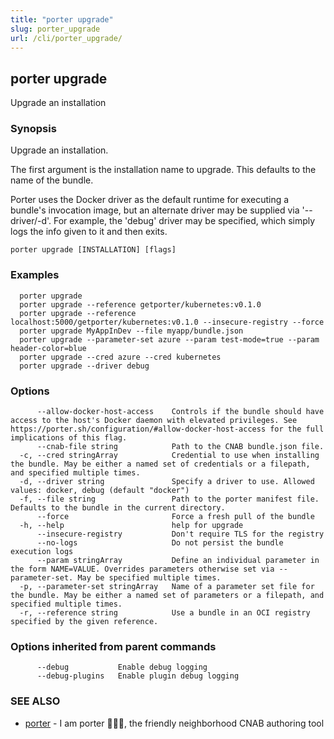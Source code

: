 ```yaml
---
title: "porter upgrade"
slug: porter_upgrade
url: /cli/porter_upgrade/
---
```

## porter upgrade

Upgrade an installation

### Synopsis

Upgrade an installation.

The first argument is the installation name to upgrade. This defaults to the name of the bundle.

Porter uses the Docker driver as the default runtime for executing a bundle's invocation image, but an alternate driver may be supplied via '--driver/-d'.
For example, the 'debug' driver may be specified, which simply logs the info given to it and then exits.

```
porter upgrade [INSTALLATION] [flags]
```

### Examples

```
  porter upgrade
  porter upgrade --reference getporter/kubernetes:v0.1.0
  porter upgrade --reference localhost:5000/getporter/kubernetes:v0.1.0 --insecure-registry --force
  porter upgrade MyAppInDev --file myapp/bundle.json
  porter upgrade --parameter-set azure --param test-mode=true --param header-color=blue
  porter upgrade --cred azure --cred kubernetes
  porter upgrade --driver debug

```

### Options

```
      --allow-docker-host-access    Controls if the bundle should have access to the host's Docker daemon with elevated privileges. See https://porter.sh/configuration/#allow-docker-host-access for the full implications of this flag.
      --cnab-file string            Path to the CNAB bundle.json file.
  -c, --cred stringArray            Credential to use when installing the bundle. May be either a named set of credentials or a filepath, and specified multiple times.
  -d, --driver string               Specify a driver to use. Allowed values: docker, debug (default "docker")
  -f, --file string                 Path to the porter manifest file. Defaults to the bundle in the current directory.
      --force                       Force a fresh pull of the bundle
  -h, --help                        help for upgrade
      --insecure-registry           Don't require TLS for the registry
      --no-logs                     Do not persist the bundle execution logs
      --param stringArray           Define an individual parameter in the form NAME=VALUE. Overrides parameters otherwise set via --parameter-set. May be specified multiple times.
  -p, --parameter-set stringArray   Name of a parameter set file for the bundle. May be either a named set of parameters or a filepath, and specified multiple times.
  -r, --reference string            Use a bundle in an OCI registry specified by the given reference.
```

### Options inherited from parent commands

```
      --debug           Enable debug logging
      --debug-plugins   Enable plugin debug logging
```

### SEE ALSO

* [porter](/cli/porter/)	 - I am porter 👩🏽‍✈️, the friendly neighborhood CNAB authoring tool

